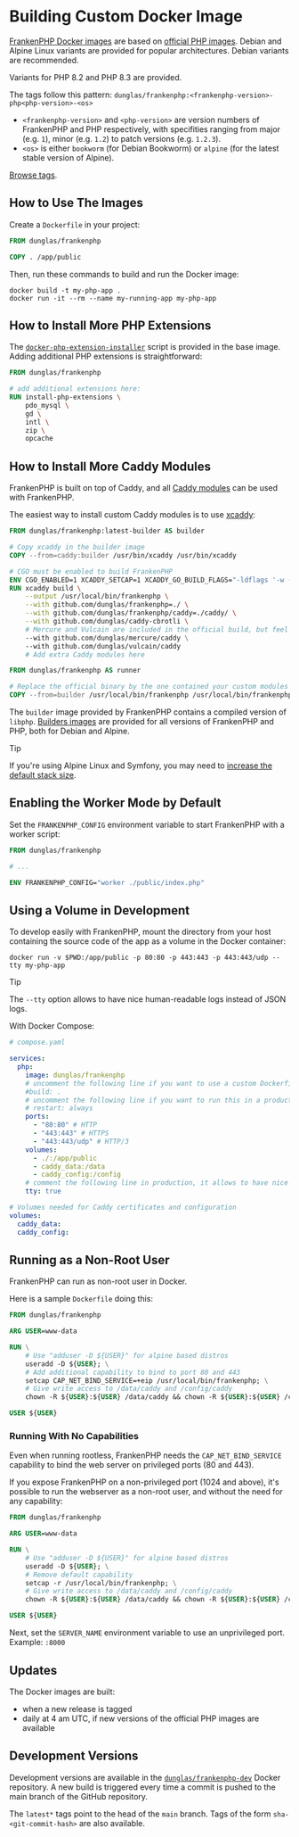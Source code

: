 # Building Custom Docker Image

[FrankenPHP Docker images](https://hub.docker.com/r/dunglas/frankenphp) are based on [official PHP images](https://hub.docker.com/_/php/). Debian and Alpine Linux variants are provided for popular architectures. Debian variants are recommended.

Variants for PHP 8.2 and PHP 8.3 are provided.

The tags follow this pattern: `dunglas/frankenphp:<frankenphp-version>-php<php-version>-<os>`

* `<frankenphp-version>` and `<php-version>` are version numbers of FrankenPHP and PHP respectively, with specifities ranging from major (e.g. `1`), minor (e.g. `1.2`) to patch versions (e.g. `1.2.3`).
* `<os>` is either `bookworm` (for Debian Bookworm) or `alpine` (for the latest stable version of Alpine).

[Browse tags](https://hub.docker.com/r/dunglas/frankenphp/tags).

## How to Use The Images

Create a `Dockerfile` in your project:

```dockerfile
FROM dunglas/frankenphp

COPY . /app/public
```

Then, run these commands to build and run the Docker image:

```console
docker build -t my-php-app .
docker run -it --rm --name my-running-app my-php-app
```

## How to Install More PHP Extensions

The [`docker-php-extension-installer`](https://github.com/mlocati/docker-php-extension-installer) script is provided in the base image.
Adding additional PHP extensions is straightforward:

```dockerfile
FROM dunglas/frankenphp

# add additional extensions here:
RUN install-php-extensions \
	pdo_mysql \
	gd \
	intl \
	zip \
	opcache
```

## How to Install More Caddy Modules

FrankenPHP is built on top of Caddy, and all [Caddy modules](https://caddyserver.com/docs/modules/) can be used with FrankenPHP.

The easiest way to install custom Caddy modules is to use [xcaddy](https://github.com/caddyserver/xcaddy):

```dockerfile
FROM dunglas/frankenphp:latest-builder AS builder

# Copy xcaddy in the builder image
COPY --from=caddy:builder /usr/bin/xcaddy /usr/bin/xcaddy

# CGO must be enabled to build FrankenPHP
ENV CGO_ENABLED=1 XCADDY_SETCAP=1 XCADDY_GO_BUILD_FLAGS="-ldflags '-w -s'"
RUN xcaddy build \
	--output /usr/local/bin/frankenphp \
	--with github.com/dunglas/frankenphp=./ \
	--with github.com/dunglas/frankenphp/caddy=./caddy/ \
	--with github.com/dunglas/caddy-cbrotli \
	# Mercure and Vulcain are included in the official build, but feel free to remove them
	--with github.com/dunglas/mercure/caddy \
	--with github.com/dunglas/vulcain/caddy
	# Add extra Caddy modules here

FROM dunglas/frankenphp AS runner

# Replace the official binary by the one contained your custom modules
COPY --from=builder /usr/local/bin/frankenphp /usr/local/bin/frankenphp
```

The `builder` image provided by FrankenPHP contains a compiled version of `libphp`.
[Builders images](https://hub.docker.com/r/dunglas/frankenphp/tags?name=builder) are provided for all versions of FrankenPHP and PHP, both for Debian and Alpine.

> [!TIP]
>
> If you're using Alpine Linux and Symfony,
> you may need to [increase the default stack size](compile.md#using-xcaddy).

## Enabling the Worker Mode by Default

Set the `FRANKENPHP_CONFIG` environment variable to start FrankenPHP with a worker script:

```dockerfile
FROM dunglas/frankenphp

# ...

ENV FRANKENPHP_CONFIG="worker ./public/index.php"
```

## Using a Volume in Development

To develop easily with FrankenPHP, mount the directory from your host containing the source code of the app as a volume in the Docker container:

```console
docker run -v $PWD:/app/public -p 80:80 -p 443:443 -p 443:443/udp --tty my-php-app
```

> [!TIP]
>
> The `--tty` option allows to have nice human-readable logs instead of JSON logs.

With Docker Compose:

```yaml
# compose.yaml

services:
  php:
    image: dunglas/frankenphp
    # uncomment the following line if you want to use a custom Dockerfile
    #build: .
    # uncomment the following line if you want to run this in a production environment
    # restart: always
    ports:
      - "80:80" # HTTP
      - "443:443" # HTTPS
      - "443:443/udp" # HTTP/3
    volumes:
      - ./:/app/public
      - caddy_data:/data
      - caddy_config:/config
    # comment the following line in production, it allows to have nice human-readable logs in dev
    tty: true

# Volumes needed for Caddy certificates and configuration
volumes:
  caddy_data:
  caddy_config:
```

## Running as a Non-Root User

FrankenPHP can run as non-root user in Docker.

Here is a sample `Dockerfile` doing this:

```dockerfile
FROM dunglas/frankenphp

ARG USER=www-data

RUN \
	# Use "adduser -D ${USER}" for alpine based distros
	useradd -D ${USER}; \
	# Add additional capability to bind to port 80 and 443
	setcap CAP_NET_BIND_SERVICE=+eip /usr/local/bin/frankenphp; \
	# Give write access to /data/caddy and /config/caddy
	chown -R ${USER}:${USER} /data/caddy && chown -R ${USER}:${USER} /config/caddy

USER ${USER}
```

### Running With No Capabilities

Even when running rootless, FrankenPHP needs the `CAP_NET_BIND_SERVICE` capability to bind the
web server on privileged ports (80 and 443).

If you expose FrankenPHP on a non-privileged port (1024 and above), it's possible to run
the webserver as a non-root user, and without the need for any capability:

```dockerfile
FROM dunglas/frankenphp

ARG USER=www-data

RUN \
	# Use "adduser -D ${USER}" for alpine based distros
	useradd -D ${USER}; \
	# Remove default capability
	setcap -r /usr/local/bin/frankenphp; \
	# Give write access to /data/caddy and /config/caddy
	chown -R ${USER}:${USER} /data/caddy && chown -R ${USER}:${USER} /config/caddy

USER ${USER}
```

Next, set the `SERVER_NAME` environment variable to use an unprivileged port.
Example: `:8000`

## Updates

The Docker images are built:

* when a new release is tagged
* daily at 4 am UTC, if new versions of the official PHP images are available

## Development Versions

Development versions are available in the [`dunglas/frankenphp-dev`](https://hub.docker.com/repository/docker/dunglas/frankenphp-dev) Docker repository.
A new build is triggered every time a commit is pushed to the main branch of the GitHub repository.

The `latest*` tags point to the head of the `main` branch.
Tags of the form `sha-<git-commit-hash>` are also available.
